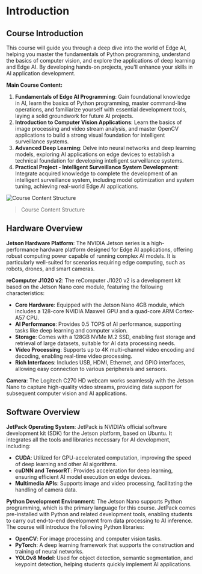 # Introduction

## Course Introduction
This course will guide you through a deep dive into the world of Edge AI, helping you master the fundamentals of Python programming, understand the basics of computer vision, and explore the applications of deep learning and Edge AI. By developing hands-on projects, you'll enhance your skills in AI application development.

**Main Course Content:**

1. **Fundamentals of Edge AI Programming**: Gain foundational knowledge in AI, learn the basics of Python programming, master command-line operations, and familiarize yourself with essential development tools, laying a solid groundwork for future AI projects.  
2. **Introduction to Computer Vision Applications**: Learn the basics of image processing and video stream analysis, and master OpenCV applications to build a strong visual foundation for intelligent surveillance systems.  
3. **Advanced Deep Learning**: Delve into neural networks and deep learning models, exploring AI applications on edge devices to establish a technical foundation for developing intelligent surveillance systems.  
4. **Practical Project - Intelligent Surveillance System Development**: Integrate acquired knowledge to complete the development of an intelligent surveillance system, including model optimization and system tuning, achieving real-world Edge AI applications.

![Course Content Structure](../../../image/cn/00/1.jpeg)

> Course Content Structure
>

## Hardware Overview
**Jetson Hardware Platform**: The NVIDIA Jetson series is a high-performance hardware platform designed for Edge AI applications, offering robust computing power capable of running complex AI models. It is particularly well-suited for scenarios requiring edge computing, such as robots, drones, and smart cameras.

**reComputer J1020 v2**: The reComputer J1020 v2 is a development kit based on the Jetson Nano core module, featuring the following characteristics:

+ **Core Hardware**: Equipped with the Jetson Nano 4GB module, which includes a 128-core NVIDIA Maxwell GPU and a quad-core ARM Cortex-A57 CPU.
+ **AI Performance**: Provides 0.5 TOPS of AI performance, supporting tasks like deep learning and computer vision.
+ **Storage**: Comes with a 128GB NVMe M.2 SSD, enabling fast storage and retrieval of large datasets, suitable for AI data processing needs.
+ **Video Processing**: Supports up to 4K multi-channel video encoding and decoding, enabling real-time video processing.
+ **Rich Interfaces**: Includes USB, HDMI, Ethernet, and GPIO interfaces, allowing easy connection to various peripherals and sensors.

**Camera**: The Logitech C270 HD webcam works seamlessly with the Jetson Nano to capture high-quality video streams, providing data support for subsequent computer vision and AI applications.

## Software Overview
**JetPack Operating System**: JetPack is NVIDIA’s official software development kit (SDK) for the Jetson platform, based on Ubuntu. It integrates all the tools and libraries necessary for AI development, including:

+ **CUDA**: Utilized for GPU-accelerated computation, improving the speed of deep learning and other AI algorithms.
+ **cuDNN and TensorRT**: Provides acceleration for deep learning, ensuring efficient AI model execution on edge devices.
+ **Multimedia APIs**: Supports image and video processing, facilitating the handling of camera data.

**Python Development Environment**: The Jetson Nano supports Python programming, which is the primary language for this course. JetPack comes pre-installed with Python and related development tools, enabling students to carry out end-to-end development from data processing to AI inference. The course will introduce the following Python libraries:

+ **OpenCV**: For image processing and computer vision tasks.
+ **PyTorch**: A deep learning framework that supports the construction and training of neural networks.
+ **YOLOv8 Model**: Used for object detection, semantic segmentation, and keypoint detection, helping students quickly implement AI applications.
